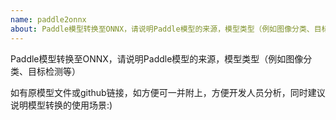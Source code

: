 ```yaml
---
name: paddle2onnx
about: Paddle模型转换至ONNX，请说明Paddle模型的来源，模型类型（例如图像分类、目标检测等）
---
```

Paddle模型转换至ONNX，请说明Paddle模型的来源，模型类型（例如图像分类、目标检测等）  

如有原模型文件或github链接，如方便可一并附上，方便开发人员分析，同时建议说明模型转换的使用场景:)
